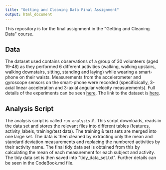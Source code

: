 ```yaml
---
title: "Getting and Cleaning Data Final Assignment"
output: html_document
---
```

This repository is for the final assignment in the "Getting and Cleaning Data" course. 

## Data
The dataset used contains observations of a group of 30 volunteers (aged 19-48) as they performed 6 different activities (walking, walking upstairs, walking downstairs, sitting, standing and laying) while wearing a smart-phone on their waists. Measurements from the accelerometer and gyroscope sensors on the smart-phone were recorded (specificically, 3-axial linear acceleration and 3-axial angular velocity measurements). Full details of the experiments can be seen <a href="http://archive.ics.uci.edu/ml/datasets/Human+Activity+Recognition+Using+Smartphones">here</a>. The link to the dataset is <a href="https://d396qusza40orc.cloudfront.net/getdata%2Fprojectfiles%2FUCI%20HAR%20Dataset.zip">here</a>.

## Analysis Script
The analysis script is called `run_analysis.R`. This script downloads, reads in the data set and stores the relevant files into different tables (features, activity_labels, training/test data). The training & test sets are merged into one large set. The data is then cleaned by extracting only the mean and standard deviation measurements and replacing the numbered activities by their activity name. The final tidy data set is obtained from this by calculating the mean of each measurement for each subject and activity. The tidy data set is then saved into "tidy_data_set.txt". Further details can be seen in the CodeBook.md file.